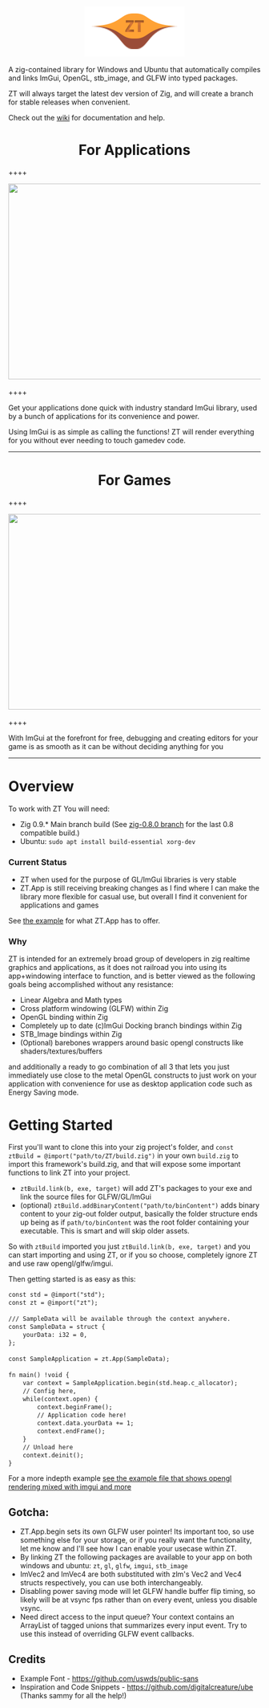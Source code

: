 <p align="center">
  <img width="200" height="100" src="/example/assets/texture/logo.png">
</p>

A zig-contained library for Windows and Ubuntu that automatically compiles and
links ImGui, OpenGL, stb_image, and GLFW into typed packages.

ZT will always target the latest dev version of Zig, and will
create a branch for stable releases when convenient.

Check out the [wiki](https://github.com/JonSnowbd/ZT/wiki) for documentation and help.

<h1 align=center>For Applications</h1>
++++
<p align="center">
  <img width="640px" height="390px" src="https://cdn.discordapp.com/attachments/602279341371424780/864667669940273172/unknown.png">
</p>
++++

Get your applications done quick with industry standard ImGui library, used
by a bunch of applications for its convenience and power.

Using ImGui is as simple as calling the functions! ZT will render
everything for you without ever needing to touch gamedev code.

<hr/>

<h1 align=center>For Games</h1>
++++
<p align="center">
  <img width="640px" height="390px" src="https://cdn.discordapp.com/attachments/602279341371424780/864667491817095218/unknown.png">
</p>
++++

With ImGui at the forefront for free, debugging and creating editors
for your game is as smooth as it can be without deciding anything for you

<hr/>

# Overview

To work with ZT You will need:

- Zig 0.9.* Main branch build (See [zig-0.8.0 branch](https://github.com/JonSnowbd/ZT/tree/zig-0.8.0) for the last 0.8 compatible build.)
- Ubuntu: `sudo apt install build-essential xorg-dev`

### Current Status

- ZT when used for the purpose of GL/ImGui libraries is very stable
- ZT.App is still receiving breaking changes as I find where I can make
the library more flexible for casual use, but overall I find it convenient for
applications and games

See [the example](/example/src/main.zig) for what ZT.App has to offer.

### Why

ZT is intended for an extremely broad group of developers in zig realtime graphics and applications, as it does not railroad you into
using its app+windowing interface to function, and is better viewed as the following goals being accomplished without
any resistance:

- Linear Algebra and Math types
- Cross platform windowing (GLFW) within Zig
- OpenGL binding within Zig
- Completely up to date (c)ImGui Docking branch bindings within Zig
- STB_Image bindings within Zig
- (Optional) barebones wrappers around basic opengl constructs like shaders/textures/buffers

and additionally a ready to go combination of all 3 that lets you just immediately use close to the metal
OpenGL constructs to just work on your application with convenience for use as desktop application code such as
Energy Saving mode.

# Getting Started

First you'll want to clone this into your zig project's folder, and `const ztBuild = @import("path/to/ZT/build.zig")` 
in your own `build.zig` to import this framework's build.zig, and that will expose some important functions
to link ZT into your project.

- `ztBuild.link(b, exe, target)` will add ZT's packages to your exe and link the source files for GLFW/GL/ImGui
- (optional) `ztBuild.addBinaryContent("path/to/binContent")` adds binary content to your zig-out folder output, basically the folder structure
ends up being as if `path/to/binContent` was the root folder containing your executable. This is smart and will skip older assets.

So with `ztBuild` imported you just `ztBuild.link(b, exe, target)` and you can start importing and using
ZT, or if you so choose, completely ignore ZT and use raw opengl/glfw/imgui.

Then getting started is as easy as this:

```Zig
const std = @import("std");
const zt = @import("zt");

/// SampleData will be available through the context anywhere.
const SampleData = struct {
    yourData: i32 = 0,
};

const SampleApplication = zt.App(SampleData);

fn main() !void {
    var context = SampleApplication.begin(std.heap.c_allocator);
    // Config here,
    while(context.open) {
        context.beginFrame();
        // Application code here!
        context.data.yourData += 1;
        context.endFrame();
    }
    // Unload here
    context.deinit();
}
```

For a more indepth example [see the example file that shows opengl rendering mixed with imgui and more](example/src/main.zig)

## Gotcha:

- ZT.App.begin sets its own GLFW user pointer! Its important too, so use something else for your storage, or if you really want the functionality,
let me know and I'll see how I can enable your usecase within ZT.
- By linking ZT the following packages are available to your app on both windows and ubuntu: `zt`, `gl`, `glfw`, `imgui`, `stb_image`
- ImVec2 and ImVec4 are both substituted with zlm's Vec2 and Vec4 structs respectively, you can use both interchangeably.
- Disabling power saving mode will let GLFW handle buffer flip timing, so likely will be at vsync fps rather than on every
event, unless you disable vsync.
- Need direct access to the input queue? Your context contains an ArrayList of tagged unions that summarizes every input event.
Try to use this instead of overriding GLFW event callbacks.

## Credits

- Example Font - https://github.com/uswds/public-sans
- Inspiration and Code Snippets - https://github.com/digitalcreature/ube (Thanks sammy for all the help!)